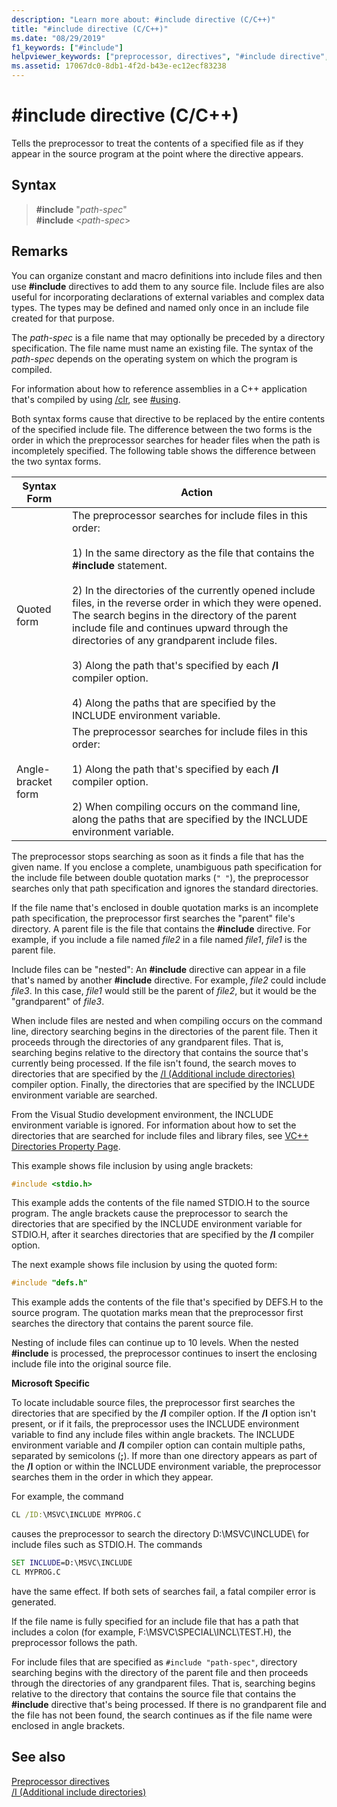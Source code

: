 ```yaml
---
description: "Learn more about: #include directive (C/C++)"
title: "#include directive (C/C++)"
ms.date: "08/29/2019"
f1_keywords: ["#include"]
helpviewer_keywords: ["preprocessor, directives", "#include directive", "include directive (#include)"]
ms.assetid: 17067dc0-8db1-4f2d-b43e-ec12ecf83238
---
```

# #include directive (C/C++)

Tells the preprocessor to treat the contents of a specified file as if they appear in the source program at the point where the directive appears.

## Syntax

> **#include** "*path-spec*"\
> **#include** \<*path-spec*>

## Remarks

You can organize constant and macro definitions into include files and then use **#include** directives to add them to any source file. Include files are also useful for incorporating declarations of external variables and complex data types. The types may be defined and named only once in an include file created for that purpose.

The *path-spec* is a file name that may optionally be preceded by a directory specification. The file name must name an existing file. The syntax of the *path-spec* depends on the operating system on which the program is compiled.

For information about how to reference assemblies in a C++ application that's compiled by using [/clr](../build/reference/clr-common-language-runtime-compilation.md), see [#using](../preprocessor/hash-using-directive-cpp.md).

Both syntax forms cause that directive to be replaced by the entire contents of the specified include file. The difference between the two forms is the order in which the preprocessor searches for header files when the path is incompletely specified. The following table shows the difference between the two syntax forms.

|Syntax Form|Action|
|---|------------|
|Quoted form|The preprocessor searches for include files in this order:<br/><br/> 1) In the same directory as the file that contains the **#include** statement.<br/><br/> 2) In the directories of the currently opened include files, in the reverse order in which they were opened. The search begins in the directory of the parent include file and continues upward through the directories of any grandparent include files.<br/><br/> 3) Along the path that's specified by each **/I** compiler option.<br/><br/> 4) Along the paths that are specified by the INCLUDE environment variable.|
|Angle-bracket form|The preprocessor searches for include files in this order:<br/><br/> 1) Along the path that's specified by each **/I** compiler option.<br/><br/> 2) When compiling occurs on the command line, along the paths that are specified by the INCLUDE environment variable.|

The preprocessor stops searching as soon as it finds a file that has the given name. If you enclose a complete, unambiguous path specification for the include file between double quotation marks (`" "`), the preprocessor searches only that path specification and ignores the standard directories.

If the file name that's enclosed in double quotation marks is an incomplete path specification, the preprocessor first searches the "parent" file's directory. A parent file is the file that contains the **#include** directive. For example, if you include a file named *file2* in a file named *file1*, *file1* is the parent file.

Include files can be "nested": An **#include** directive can appear in a file that's named by another **#include** directive. For example, *file2* could include *file3*. In this case, *file1* would still be the parent of *file2*, but it would be the "grandparent" of *file3*.

When include files are nested and when compiling occurs on the command line, directory searching begins in the directories of the parent file. Then it proceeds through the directories of any grandparent files. That is, searching begins relative to the directory that contains the source that's currently being processed. If the file isn't found, the search moves to directories that are specified by the [/I (Additional include directories)](../build/reference/i-additional-include-directories.md) compiler option. Finally, the directories that are specified by the INCLUDE environment variable are searched.

From the Visual Studio development environment, the INCLUDE environment variable is ignored. For information about how to set the directories that are searched for include files and library files, see [VC++ Directories Property Page](../build/reference/vcpp-directories-property-page.md).

This example shows file inclusion by using angle brackets:

```C
#include <stdio.h>
```

This example adds the contents of the file named STDIO.H to the source program. The angle brackets cause the preprocessor to search the directories that are specified by the INCLUDE environment variable for STDIO.H, after it searches directories that are specified by the **/I** compiler option.

The next example shows file inclusion by using the quoted form:

```C
#include "defs.h"
```

This example adds the contents of the file that's specified by DEFS.H to the source program. The quotation marks mean that the preprocessor first searches the directory that contains the parent source file.

Nesting of include files can continue up to 10 levels. When the nested **#include** is processed, the preprocessor continues to insert the enclosing include file into the original source file.

**Microsoft Specific**

To locate includable source files, the preprocessor first searches the directories that are specified by the **/I** compiler option. If the **/I** option isn't present, or if it fails, the preprocessor uses the INCLUDE environment variable to find any include files within angle brackets. The INCLUDE environment variable and **/I** compiler option can contain multiple paths, separated by semicolons (**;**). If more than one directory appears as part of the **/I** option or within the INCLUDE environment variable, the preprocessor searches them in the order in which they appear.

For example, the command

```cmd
CL /ID:\MSVC\INCLUDE MYPROG.C
```

causes the preprocessor to search the directory D:\MSVC\INCLUDE\ for include files such as STDIO.H. The commands

```cmd
SET INCLUDE=D:\MSVC\INCLUDE
CL MYPROG.C
```

have the same effect. If both sets of searches fail, a fatal compiler error is generated.

If the file name is fully specified for an include file that has a path that includes a colon (for example, F:\MSVC\SPECIAL\INCL\TEST.H), the preprocessor follows the path.

For include files that are specified as `#include "path-spec"`, directory searching begins with the directory of the parent file and then proceeds through the directories of any grandparent files. That is, searching begins relative to the directory that contains the source file that contains the **#include** directive that's being processed. If there is no grandparent file and the file has not been found, the search continues as if the file name were enclosed in angle brackets.

## See also

[Preprocessor directives](../preprocessor/preprocessor-directives.md)\
[/I (Additional include directories)](../build/reference/i-additional-include-directories.md)
